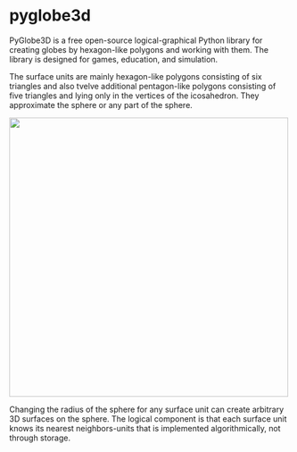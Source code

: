 # pyglobe3d
PyGlobe3D is a free open-source logical-graphical Python library for creating globes by hexagon-like polygons and working with them. The library is designed for games, education, and simulation.

The surface units are mainly hexagon-like polygons consisting of six triangles and also tvelve additional pentagon-like polygons consisting of five triangles and lying only in the vertices of the icosahedron. They approximate the sphere or any part of the sphere. 

<img src="https://user-images.githubusercontent.com/85578981/127783633-d5dc5e1b-57e8-426b-ae48-cb57790e715e.png" data-canonical-src="https://user-images.githubusercontent.com/85578981/127783633-d5dc5e1b-57e8-426b-ae48-cb57790e715e.png" width="500"/>

Changing the radius of the sphere for any surface unit can create arbitrary 3D surfaces on the sphere. The logical component is that each surface unit knows its nearest neighbors-units that is implemented algorithmically, not through storage.
